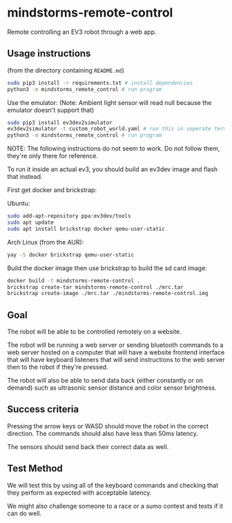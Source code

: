 # mindstorms-remote-control

Remote controlling an EV3 robot through a web app.

## Usage instructions

(from the directory containing `README.md`)

```sh
sudo pip3 install -r requirements.txt # install dependencies
python3 -m mindstorms_remote_control # run program
```

Use the emulator: (Note: Ambient light sensor will read null because the emulator doesn't support that)

```sh
sudo pip3 install ev3dev2simulator
ev3dev2simulator -t custom_robot_world.yaml # run this in seperate terminal
python3 -m mindstorms_remote_control # run program
```

NOTE: The following instructions do not seem to work. Do not follow them, they're only there for reference.

To run it inside an actual ev3, you should build an ev3dev image and flash that instead.

First get docker and brickstrap:

Ubuntu:

```sh
sudo add-apt-repository ppa:ev3dev/tools
sudo apt update
sudo apt install brickstrap docker qemu-user-static
```

Arch Linux (from the AUR):

```sh
yay -S docker brickstrap qemu-user-static
```

Build the docker image then use brickstrap to build the sd card image:

```sh
docker build -t mindstorms-remote-control .
brickstrap create-tar mindstorms-remote-control ./mrc.tar
brickstrap create-image ./mrc.tar ./mindstorms-remote-control.img
```

## Goal

The robot will be able to be controlled remotely on a website.

The robot will be running a web server or sending bluetooth commands to a web server hosted on a computer that will have a website frontend interface that will have keyboard listeners that will send instructions to the web server then to the robot if they're pressed.

The robot will also be able to send data back (either constantly or on demand) such as ultrasonic sensor distance and color sensor brightness.

## Success criteria

Pressing the arrow keys or WASD should move the robot in the correct direction. The commands should also have less than 50ms latency.

The sensors should send back their correct data as well.

## Test Method

We will test this by using all of the keyboard commands and checking that they perform as expected with acceptable latency.

We might also challenge someone to a race or a sumo contest and tests if it can do well.